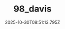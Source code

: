 ---
title: "98_davis"
description: ""
image: "/uploads/photos/1761814273786-98_davis.webp"
thumbnail: "/uploads/photos/1761814273786-98_davis-thumb.webp"
width: 3034
height: 2286
featured: false
date: 2025-10-30T08:51:13.795Z
order: 0
---
